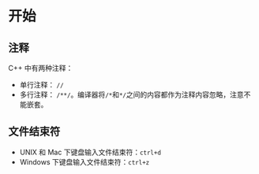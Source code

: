 # 开始

## 注释

C++ 中有两种注释：

- 单行注释： `//`
- 多行注释： `/**/`。编译器将`/*`和`*/`之间的内容都作为注释内容忽略，注意不能嵌套。

## 文件结束符

- UNIX 和 Mac 下键盘输入文件结束符：`ctrl+d`
- Windows 下键盘输入文件结束符：`ctrl+z`

